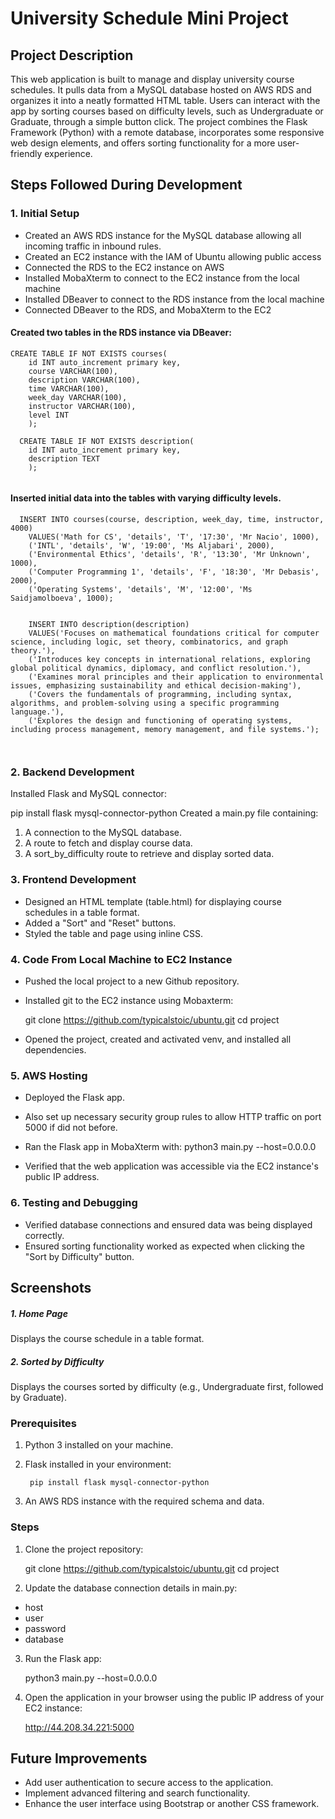 University Schedule Mini Project
=======

## Project Description

This web application is built to manage and display university course schedules.
It pulls data from a MySQL database hosted on AWS RDS and organizes it into a neatly
formatted HTML table. Users can interact with the app by sorting courses
based on difficulty levels, such as Undergraduate or Graduate, through a simple button 
click. The project combines the Flask Framework (Python) with
a remote database, incorporates some responsive web design elements, and offers 
sorting functionality for a more user-friendly experience.

## Steps Followed During Development

### 1. Initial Setup

* Created an AWS RDS instance for the MySQL database allowing all incoming traffic in inbound rules.
* Created an EC2 instance with the IAM of Ubuntu allowing public access
* Connected the RDS to the EC2 instance on AWS
* Installed MobaXterm to connect to the EC2 instance from the local machine
* Installed DBeaver to connect to the RDS instance from the local machine
* Connected DBeaver to the RDS, and MobaXterm to the EC2

#### Created two tables in the RDS instance via DBeaver:

~~~
CREATE TABLE IF NOT EXISTS courses(
	id INT auto_increment primary key,
    course VARCHAR(100),
    description VARCHAR(100),
    time VARCHAR(100),
    week_day VARCHAR(100),
    instructor VARCHAR(100),
    level INT
    );
~~~

~~~
  CREATE TABLE IF NOT EXISTS description(
	id INT auto_increment primary key,
    description TEXT
    );
    
~~~
#### Inserted initial data into the tables with varying difficulty levels.

~~~
  INSERT INTO courses(course, description, week_day, time, instructor, 4000) 
    VALUES('Math for CS', 'details', 'T', '17:30', 'Mr Nacio', 1000),
    ('INTL', 'details', 'W', '19:00', 'Ms Aljabari', 2000),
    ('Environmental Ethics', 'details', 'R', '13:30', 'Mr Unknown', 1000),
    ('Computer Programming 1', 'details', 'F', '18:30', 'Mr Debasis', 2000),
    ('Operating Systems', 'details', 'M', '12:00', 'Ms Saidjamolboeva', 1000);
   
~~~

~~~
    INSERT INTO description(description) 
    VALUES('Focuses on mathematical foundations critical for computer science, including logic, set theory, combinatorics, and graph theory.'),
    ('Introduces key concepts in international relations, exploring global political dynamics, diplomacy, and conflict resolution.'),
    ('Examines moral principles and their application to environmental issues, emphasizing sustainability and ethical decision-making'),
    ('Covers the fundamentals of programming, including syntax, algorithms, and problem-solving using a specific programming language.'),
    ('Explores the design and functioning of operating systems, including process management, memory management, and file systems.');
    
   
~~~
### 2. Backend Development
Installed Flask and MySQL connector:
 
pip install flask mysql-connector-python
Created a main.py file containing:
1. A connection to the MySQL database. 
2. A route to fetch and display course data. 
3. A sort_by_difficulty route to retrieve and display sorted data.
### 3. Frontend Development
* Designed an HTML template (table.html) for displaying course schedules in a table format. 
* Added a "Sort" and "Reset" buttons.
* Styled the table and page using inline CSS.
### 4. Code From Local Machine to EC2 Instance
* Pushed the local project to a new Github repository.
* Installed git to the EC2 instance using Mobaxterm:
    
    git clone <https://github.com/typicalstoic/ubuntu.git>
    cd project
     
* Opened the project, created and activated venv, and installed all dependencies.
### 5. AWS Hosting
* Deployed the Flask app. 
* Also set up necessary security group rules to allow HTTP traffic on port 5000 if did not before.
* Ran the Flask app in MobaXterm with:
        python3 main.py --host=0.0.0.0
    
* Verified that the web application was accessible via the EC2 instance's public IP address.
### 6. Testing and Debugging
* Verified database connections and ensured data was being displayed correctly.
* Ensured sorting functionality worked as expected when clicking the "Sort by Difficulty" button.

## Screenshots

##### 1. Home Page



Displays the course schedule in a table format.


##### 2. Sorted by Difficulty


Displays the courses sorted by difficulty (e.g., Undergraduate first, followed by Graduate).



### Prerequisites

1. Python 3 installed on your machine.

2. Flask installed in your environment:

        pip install flask mysql-connector-python
3. An AWS RDS instance with the required schema and data. 

### Steps

1. Clone the project repository:

 
    git clone https://github.com/typicalstoic/ubuntu.git
    cd project

2. Update the database connection details in main.py:

* host
* user
* password
* database 

3. Run the Flask app:

    python3 main.py --host=0.0.0.0
4. Open the application in your browser using the public IP address of your EC2 instance:

    http://44.208.34.221:5000

## Future Improvements

* Add user authentication to secure access to the application.
* Implement advanced filtering and search functionality.
* Enhance the user interface using Bootstrap or another CSS framework.
